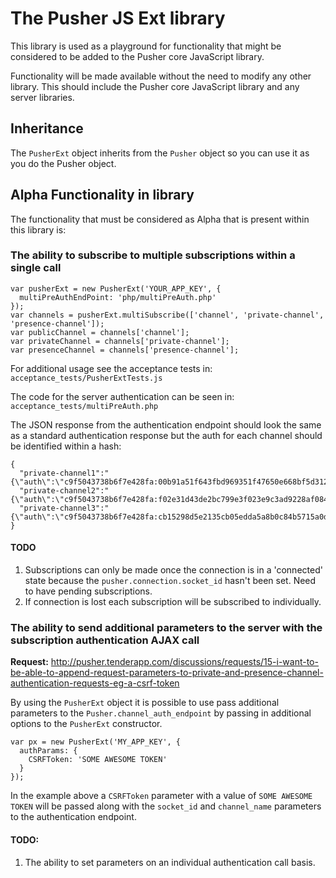 # The Pusher JS Ext library

This library is used as a playground for functionality that might be considered to be added to the Pusher core JavaScript library.

Functionality will be made available without the need to modify any other library. This should include the Pusher core JavaScript library and any server libraries.

## Inheritance

The `PusherExt` object inherits from the `Pusher` object so you can use it as you do the Pusher object.

## Alpha Functionality in library

The functionality that must be considered as Alpha that is present within this library is:

### The ability to subscribe to multiple subscriptions within a single call

    var pusherExt = new PusherExt('YOUR_APP_KEY', {
      multiPreAuthEndPoint: 'php/multiPreAuth.php'
    });
    var channels = pusherExt.multiSubscribe(['channel', 'private-channel', 'presence-channel']);
    var publicChannel = channels['channel'];
    var privateChannel = channels['private-channel'];
    var presenceChannel = channels['presence-channel'];
    
For additional usage see the acceptance tests in:
`acceptance_tests/PusherExtTests.js`

The code for the server authentication can be seen in:
`acceptance_tests/multiPreAuth.php`

The JSON response from the authentication endpoint should look the same as a standard authentication response but the auth for each channel should be identified within a hash:

    {
      "private-channel1":"{\"auth\":\"c9f5043738b6f7e428fa:00b91a51f643fbd969351f47650e668bf5d312800963509b56a12cb0d8504800\"}",
      "private-channel2":"{\"auth\":\"c9f5043738b6f7e428fa:f02e31d43de2bc799e3f023e9c3ad9228af084aded4ebdf8846dd935889099a9\"}",
      "private-channel3":"{\"auth\":\"c9f5043738b6f7e428fa:cb15298d5e2135cb05edda5a8b0c84b5715a0dc3e43ae9532b1717c334bb2797\"}"
    }
    
#### TODO

1. Subscriptions can only be made once the connection is in a 'connected' state because the `pusher.connection.socket_id` hasn't been set. Need to have pending subscriptions.
2. If connection is lost each subscription will be subscribed to individually.

### The ability to send additional parameters to the server with the subscription authentication AJAX call

**Request:** <http://pusher.tenderapp.com/discussions/requests/15-i-want-to-be-able-to-append-request-parameters-to-private-and-presence-channel-authentication-requests-eg-a-csrf-token>

By using the `PusherExt` object it is possible to use pass additional parameters to the `Pusher.channel_auth_endpoint` by passing in additional options to the `PusherExt` constructor.

    var px = new PusherExt('MY_APP_KEY', {
      authParams: {
        CSRFToken: 'SOME AWESOME TOKEN'
      }
    });
    
In the example above a `CSRFToken` parameter with a value of `SOME AWESOME TOKEN` will be passed along with the `socket_id` and `channel_name` parameters to the authentication endpoint.
    
#### TODO:

1. The ability to set parameters on an individual authentication call basis.